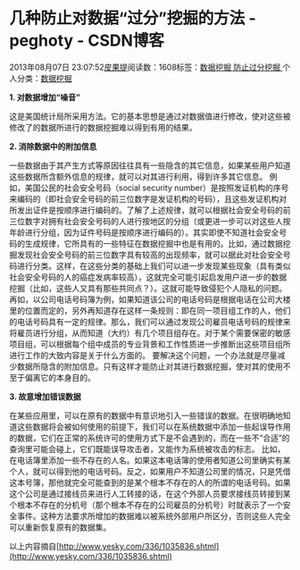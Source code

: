 
# 几种防止对数据“过分”挖掘的方法 - peghoty - CSDN博客


2013年08月07日 23:07:52[皮果提](https://me.csdn.net/peghoty)阅读数：1608标签：[数据挖掘																](https://so.csdn.net/so/search/s.do?q=数据挖掘&t=blog)[防止过分挖掘																](https://so.csdn.net/so/search/s.do?q=防止过分挖掘&t=blog)[
							](https://so.csdn.net/so/search/s.do?q=数据挖掘&t=blog)个人分类：[数据挖掘																](https://blog.csdn.net/peghoty/article/category/1451019)



**1. 对数据增加“噪音”**

这是美国统计局所采用方法。它的基本思想是通过对数据值进行修改，使对这些被修改了的数据所进行的数据挖掘难以得到有用的结果。

**2. 消除数据中的附加信息**

一些数据由于其产生方式等原因往往具有一些隐含的其它信息，如果某些用户知道这些数据所含额外信息的规律，就可以对其进行利用，得到许多其它信息。
例如，美国公民的社会安全号码（social security number）是按照发证机构的序号来编码的（即社会安全号码的前三位数字是发证机构的号码），且这些发证机构对所发出证件是按顺序进行编码的。了解了上述规律，就可以根据社会安全号码的前三位数字对拥有社会安全号码的人进行按地区的分组（或更进一步可以对这些人按年龄进行分组，因为证件号码是按顺序进行编码的）。其实即使不知道社会安全号码的生成规律，它所具有的一些特征在数据挖掘中也是有用的。比如，通过数据挖掘发现社会安全号码的前三位数字具有较高的出现频率，就可以据此对社会安全号码进行分类。这样，在这些分类的基础上我们可以进一步发现某些现象（具有类似社会安全号码的人的癌症发病率较高），这就完全可能引起启发用户进一步的数据挖掘（比如，这些人又具有那些共同点？）。这就可能导致侵犯个人隐私的问题。
再如，以公司电话号码簿为例，如果知道该公司的电话号码是根据电话在公司大楼里的位置而定的，另外再知道存在这样一条规则：即在同一项目组工作的人，他们的电话号码具有一定的规律。那么，我们可以通过发现公司雇员电话号码的规律来将雇员进行分组，从而知道（大约）有几个项目组存在。对于某个需要保密的敏感项目组，可以根据每个组中成员的专业背景和工作性质进一步推断出这些项目组所进行工作的大致内容是关于什么方面的。
要解决这个问题，一个办法就是尽量减少数据所隐含的附加信息。只有这样才能防止对其进行数据挖掘，使对其的使用不至于偏离它的本身目的。

**3. 故意增加错误数据**

在某些应用里，可以在原有的数据中有意识地引入一些错误的数据。在很明确地知道这些数据将会被如何使用的前提下，我们可以在系统数据中添加一些起误导作用的数据，它们在正常的系统许可的使用方式下是不会遇到的，而在一些不“合适”的查询里可能会碰上，它们既能误导攻击者，又能作为系统被攻击的标志。
比如，在电话簿里添加一些不存在的人名。如果这本电话簿的使用者知道公司里确实有某个人，就可以得到他的电话号码。反之，如果用户不知道公司里的情况，只是凭借这本号簿，那他就完全可能查到的是某个根本不存在的人的所谓的电话号码。如果这个公司是通过接线员来进行人工转接的话，在这个外部人员要求接线员转接到某个根本不存在的分机号（那个根本不存在的公司雇员的分机号）时就表示了一个安全事件。这种方法要求所增加的数据难以被系统外部用户所区分，否则这些人完全可以重新恢复原有的数据集。

以上内容摘自[http://www.yesky.com/336/1035836.shtml](http://www.yesky.com/336/1035836.shtml)


